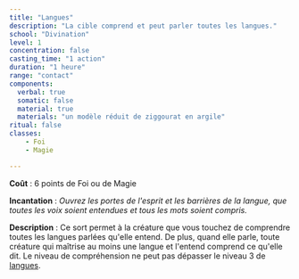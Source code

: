 ```yaml
---
title: "Langues"
description: "La cible comprend et peut parler toutes les langues."
school: "Divination"
level: 1
concentration: false
casting_time: "1 action"
duration: "1 heure"
range: "contact"
components:
  verbal: true
  somatic: false
  material: true
  materials: "un modèle réduit de ziggourat en argile"
ritual: false
classes:
    - Foi
    - Magie

---
```

**Coût** : 6 points de Foi ou de Magie  

**Incantation** : *Ouvrez les portes de l'esprit et les barrières de la langue, que toutes les voix soient entendues et tous les mots soient compris.*  

**Description** : Ce sort permet à la créature que vous touchez de comprendre toutes les langues parlées qu'elle entend. De plus, quand elle parle, toute créature qui maîtrise au moins une langue et l'entend comprend ce qu'elle dit. Le niveau de compréhension ne peut pas dépasser le niveau 3 de [langues](/langues).
